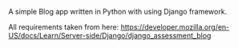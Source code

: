 A simple Blog app written in Python with using Django framework.

All requirements taken from here:
https://developer.mozilla.org/en-US/docs/Learn/Server-side/Django/django_assessment_blog